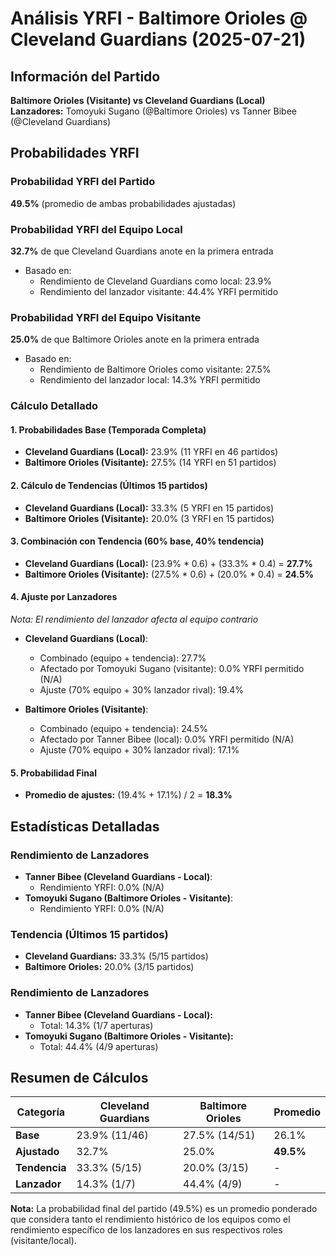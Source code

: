 # Análisis YRFI - Baltimore Orioles @ Cleveland Guardians (2025-07-21)

## Información del Partido
**Baltimore Orioles (Visitante) vs Cleveland Guardians (Local)**  
**Lanzadores:** Tomoyuki Sugano (@Baltimore Orioles) vs Tanner Bibee (@Cleveland Guardians)

## Probabilidades YRFI

### Probabilidad YRFI del Partido
**49.5%** (promedio de ambas probabilidades ajustadas)

### Probabilidad YRFI del Equipo Local
**32.7%** de que Cleveland Guardians anote en la primera entrada
- Basado en:
  - Rendimiento de Cleveland Guardians como local: 23.9%
  - Rendimiento del lanzador visitante: 44.4% YRFI permitido

### Probabilidad YRFI del Equipo Visitante
**25.0%** de que Baltimore Orioles anote en la primera entrada
- Basado en:
  - Rendimiento de Baltimore Orioles como visitante: 27.5%
  - Rendimiento del lanzador local: 14.3% YRFI permitido

### Cálculo Detallado

#### 1. Probabilidades Base (Temporada Completa)
- **Cleveland Guardians (Local):** 23.9% (11 YRFI en 46 partidos)
- **Baltimore Orioles (Visitante):** 27.5% (14 YRFI en 51 partidos)

#### 2. Cálculo de Tendencias (Últimos 15 partidos)
- **Cleveland Guardians (Local):** 33.3% (5 YRFI en 15 partidos)
- **Baltimore Orioles (Visitante):** 20.0% (3 YRFI en 15 partidos)

#### 3. Combinación con Tendencia (60% base, 40% tendencia)
- **Cleveland Guardians (Local):** (23.9% * 0.6) + (33.3% * 0.4) = **27.7%**
- **Baltimore Orioles (Visitante):** (27.5% * 0.6) + (20.0% * 0.4) = **24.5%**

#### 4. Ajuste por Lanzadores
*Nota: El rendimiento del lanzador afecta al equipo contrario*

- **Cleveland Guardians (Local)**:
  - Combinado (equipo + tendencia): 27.7%
  - Afectado por Tomoyuki Sugano (visitante): 0.0% YRFI permitido (N/A)
  - Ajuste (70% equipo + 30% lanzador rival): 19.4%

- **Baltimore Orioles (Visitante)**:
  - Combinado (equipo + tendencia): 24.5%
  - Afectado por Tanner Bibee (local): 0.0% YRFI permitido (N/A)
  - Ajuste (70% equipo + 30% lanzador rival): 17.1%

#### 5. Probabilidad Final
- **Promedio de ajustes:** (19.4% + 17.1%) / 2 = **18.3%**

## Estadísticas Detalladas


### Rendimiento de Lanzadores
- **Tanner Bibee (Cleveland Guardians - Local)**:
  - Rendimiento YRFI: 0.0% (N/A)
- **Tomoyuki Sugano (Baltimore Orioles - Visitante)**:
  - Rendimiento YRFI: 0.0% (N/A)
### Tendencia (Últimos 15 partidos)
- **Cleveland Guardians:** 33.3% (5/15 partidos)
- **Baltimore Orioles:** 20.0% (3/15 partidos)

### Rendimiento de Lanzadores
- **Tanner Bibee (Cleveland Guardians - Local):**
  - Total: 14.3% (1/7 aperturas)
- **Tomoyuki Sugano (Baltimore Orioles - Visitante):**
  - Total: 44.4% (4/9 aperturas)

## Resumen de Cálculos
| Categoría | Cleveland Guardians  | Baltimore Orioles    | Promedio |
|-----------|----------------------|----------------------|----------|
| **Base** | 23.9% (11/46) | 27.5% (14/51) | 26.1% |
| **Ajustado** | 32.7% | 25.0% | **49.5%** |
| **Tendencia** | 33.3% (5/15) | 20.0% (3/15) | - |
| **Lanzador** | 14.3% (1/7) | 44.4% (4/9) | - |

**Nota:** La probabilidad final del partido (49.5%) es un promedio ponderado que considera tanto el rendimiento histórico de los equipos como el rendimiento específico de los lanzadores en sus respectivos roles (visitante/local).